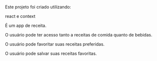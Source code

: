 Este projeto foi criado utilizando:

react e context

É um app de receita.

O usuário pode ter acesso tanto a receitas de comida quanto de bebidas.

O usuário pode favoritar suas receitas preferidas.

O usuário pode salvar suas receitas favoritas.
